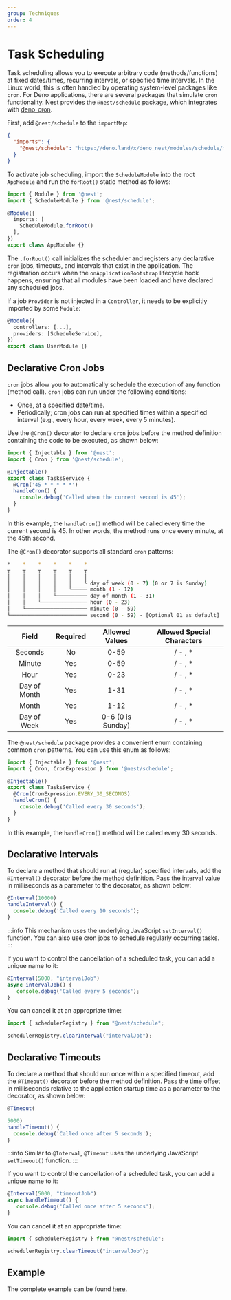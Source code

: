 ```yaml
---
group: Techniques
order: 4
---
```


# Task Scheduling

Task scheduling allows you to execute arbitrary code (methods/functions) at fixed dates/times, recurring intervals, or specified time intervals. In the Linux world, this is often handled by operating system-level packages like `cron`. For Deno applications, there are several packages that simulate `cron` functionality. Nest provides the `@nest/schedule` package, which integrates with [deno_cron](https://deno.land/x/deno_cron@v1.0.0/cron.ts).

First, add `@nest/schedule` to the `importMap`:

```json
{
  "imports": {
    "@nest/schedule": "https://deno.land/x/deno_nest/modules/schedule/mod.ts"
  }
}
```

To activate job scheduling, import the `ScheduleModule` into the root `AppModule` and run the `forRoot()` static method as follows:

```typescript
import { Module } from '@nest';
import { ScheduleModule } from '@nest/schedule';

@Module({
  imports: [
    ScheduleModule.forRoot()
  ],
})
export class AppModule {}
```

The `.forRoot()` call initializes the scheduler and registers any declarative `cron` jobs, timeouts, and intervals that exist in the application. The registration occurs when the `onApplicationBootstrap` lifecycle hook happens, ensuring that all modules have been loaded and have declared any scheduled jobs.

If a job `Provider` is not injected in a `Controller`, it needs to be explicitly imported by some `Module`:

```typescript
@Module({
  controllers: [...],
  providers: [ScheduleService],
})
export class UserModule {}
```

## Declarative Cron Jobs

`cron` jobs allow you to automatically schedule the execution of any function (method call). `cron` jobs can run under the following conditions:

- Once, at a specified date/time.
- Periodically; cron jobs can run at specified times within a specified interval (e.g., every hour, every week, every 5 minutes).

Use the `@Cron()` decorator to declare `cron` jobs before the method definition containing the code to be executed, as shown below:

```typescript
import { Injectable } from '@nest';
import { Cron } from '@nest/schedule';

@Injectable()
export class TasksService {
  @Cron('45 * * * * *')
  handleCron() {
    console.debug('Called when the current second is 45');
  }
}
```

In this example, the `handleCron()` method will be called every time the current second is 45. In other words, the method runs once every minute, at the 45th second.

The `@Cron()` decorator supports all standard `cron` patterns:

```bash
*    *    *    *    *    *
┬    ┬    ┬    ┬    ┬    ┬
│    │    │    │    │    │
│    │    │    │    │    └ day of week (0 - 7) (0 or 7 is Sunday)
│    │    │    │    └───── month (1 - 12)
│    │    │    └────────── day of month (1 - 31)
│    │    └─────────────── hour (0 - 23)
│    └──────────────────── minute (0 - 59)
└───────────────────────── second (0 - 59) - [Optional 01 as default]
```

| Field | Required | Allowed Values | Allowed Special Characters |
|:---:|:---:|:---:|:---:|
| Seconds | No | 0-59 | / - , * |
| Minute | Yes | 0-59 | / - , * |
| Hour | Yes | 0-23 | / - , * |
| Day of Month | Yes | 1-31 | / - , * |
| Month | Yes | 1-12 | / - , * |
| Day of Week | Yes | 0-6 (0 is Sunday) | / - , * |

The `@nest/schedule` package provides a convenient enum containing common `cron` patterns. You can use this enum as follows:

```typescript
import { Injectable } from '@nest';
import { Cron, CronExpression } from '@nest/schedule';

@Injectable()
export class TasksService {
  @Cron(CronExpression.EVERY_30_SECONDS)
  handleCron() {
    console.debug('Called every 30 seconds');
  }
}
```

In this example, the `handleCron()` method will be called every 30 seconds.

## Declarative Intervals

To declare a method that should run at (regular) specified intervals, add the `@Interval()` decorator before the method definition. Pass the interval value in milliseconds as a parameter to the decorator, as shown below:

```typescript
@Interval(10000)
handleInterval() {
  console.debug('Called every 10 seconds');
}
```

:::info
This mechanism uses the underlying JavaScript `setInterval()` function. You can also use cron jobs to schedule regularly occurring tasks.
:::

If you want to control the cancellation of a scheduled task, you can add a unique name to it:

```typescript
@Interval(5000, "intervalJob")
async intervalJob() {
   console.debug('Called every 5 seconds');
}
```

You can cancel it at an appropriate time:

```typescript
import { schedulerRegistry } from "@nest/schedule";

schedulerRegistry.clearInterval("intervalJob");
```

## Declarative Timeouts

To declare a method that should run once within a specified timeout, add the `@Timeout()` decorator before the method definition. Pass the time offset in milliseconds relative to the application startup time as a parameter to the decorator, as shown below:

```typescript
@Timeout(

5000)
handleTimeout() {
  console.debug('Called once after 5 seconds');
}
```

:::info
Similar to `@Interval`, `@Timeout` uses the underlying JavaScript `setTimeout()` function.
:::

If you want to control the cancellation of a scheduled task, you can add a unique name to it:

```typescript
@Interval(5000, "timeoutJob")
async handleTimeout() {
   console.debug('Called once after 5 seconds');
}
```

You can cancel it at an appropriate time:

```typescript
import { schedulerRegistry } from "@nest/schedule";

schedulerRegistry.clearTimeout("intervalJob");
```

## Example

The complete example can be found [here](https://deno.land/x/deno_nest/modules/schedule/example?source).
